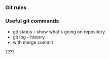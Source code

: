 ### Git rules

### Useful git commands
- git status - show what's going on repository
- git log - history
- with merge commit

????